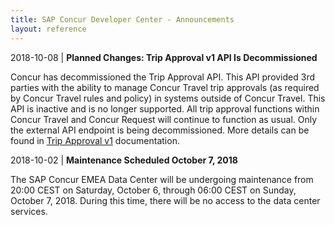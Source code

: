 ```yaml
---
title: SAP Concur Developer Center - Announcements
layout: reference
---
```


2018-10-08 | **Planned Changes: Trip Approval v1 API Is Decommissioned**

Concur has decommissioned the Trip Approval API. This API provided 3rd parties with the ability to manage Concur Travel trip approvals (as required by Concur Travel rules and policy) in systems outside of Concur Travel. This API is inactive and is no longer supported. All trip approval functions within Concur Travel and Concur Request will continue to function as usual.  Only the external API endpoint is being decommissioned. More details can be found in [Trip Approval v1](/api-reference/travel/trip-approval/v1.trip-approval-resource.html) documentation.

2018-10-02 | **Maintenance Scheduled October 7, 2018**

The SAP Concur EMEA Data Center will be undergoing maintenance from 20:00 CEST on Saturday, October 6, through 06:00 CEST on Sunday, October 7, 2018. During this time, there will be no access to the data center services.
